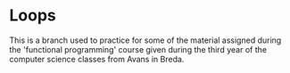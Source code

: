 # Loops
This is a branch used to practice for some of the material assigned during the 'functional programming' course
given during the third year of the computer science classes from Avans in Breda.